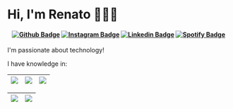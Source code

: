 # Hi, I'm Renato 👨🏻‍💻

<h4 align="center">

[![Github Badge](https://img.shields.io/badge/-Facebook-blue?style=for-the-badge&logo=Facebook&logoColor=white&link=https://github.com/renthus)](https://www.facebook.com/renato.dasilvamaldonado/)
[![Instagram Badge](https://img.shields.io/badge/-instagram-red?style=for-the-badge&logo=instagram&logoColor=white&link=https://github.com/renthus)](https://www.instagram.com/renatosmaldonado/)
[![Linkedin Badge](https://img.shields.io/badge/-Linkedin-blue?style=for-the-badge&logo=Linkedin&logoColor=white&link=https://github.com/renthus)](https://www.linkedin.com/in/renatodasilvamaldonado/)
[![Spotify Badge](https://img.shields.io/badge/-Spotify-3bb34b?style=for-the-badge&logo=Spotify&logoColor=161f16&link=https://github.com/renthus)](https://open.spotify.com/user/n47egsotufc2ruxtlnex6cra9)

</h4>
I'm passionate about technology!

I have knowledge in:

| ![](http://github-profile-summary-cards.vercel.app/api/cards/stats?username=renthus&theme=nord_dark) | ![](http://github-profile-summary-cards.vercel.app/api/cards/repos-per-language?username=renthus&hide=Html&theme=nord_dark) | ![](http://github-profile-summary-cards.vercel.app/api/cards/most-commit-language?username=renthus&theme=nord_dark) |
| :-: | :-: | :-: |

| ![](http://github-profile-summary-cards.vercel.app/api/cards/profile-details?username=renthus&theme=nord_dark) | ![](https://github-readme-streak-stats.herokuapp.com/?user=renthus&hide_border=true&date_format=M%20j%5B%2C%20Y%5D&background=2D3742&stroke=2D3742&ring=6bbbca&fire=6bbbca&currStreakNum=fff&sideNums=6bbbca&currStreakLabel=6bbbca&sideLabels=fff&dates=fff) |
| :-: | :-: |
